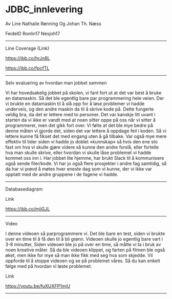 # JDBC_innlevering


Av        Line Nathalie Rønning Og   Johan Th. Næss 

FeideID   Ronlin17                   Nesjoh17


----------------
Line Coverage (Link) 

https://ibb.co/hrJn8L

https://ibb.co/fpcfTL



---------------

Selv evaluering av hvordan man jobbet sammen

Vi har hovedsakelig jobbet på skolen, vi fant fort ut at det var best å bruke en datamaskin. Så det ble egentlig bare par programmering hele veien. Der vi brukte en datamaskin til å slå opp for å løse problemer vi hadde underveis, og den andre maskin da til å skrive kode på. Dette fungerte veldig bra, da det er lettere med to personer. Det var kanskje litt uvant i starten da vi ikke er vandt med at noen sitter oppe på oss når vi sitter å programmerer, men det gikk fort over. Vi følte at det ble mye bedre på denne måten vi gjorde det, siden det var lettere å oppdage feil i koden. Så vi lettere kunne få fikset det med engang uten å gå tilbake. Var også mye mere effektiv til tider siden vi hadde jo doblet «kunnskap» så hvis den ene sto fast om hva vi skulle gjøre videre så kunne den andre forslå, eller fortelle hva man skulle skrive, eller hvordan vi skulle låse problemet vi hadde kommet oss inn i. Har jobbet lite hjemme, har brukt Slack til å kommunisere også sende filer/kode. Vi har jo også flere prosjekter i andre fag samtidig, så da har vi prøvd å møtes hver eneste dag som vi kunne, der vi ikke var opptatt med de andre gruppene i de fagene vi hadde. 

------------

Databasediagram

Link

https://ibb.co/mjjGJL

----------------
Video

I denne videoen så parprogrammere vi. Det ble bare en test, siden vi brukte over en time til å få den til å bli grønn. Videoen skulle jo egentlig bare vart i 3-8 minutter, Siden videoen ble jo på over en time, så måtte vi ta i bruk av noen kreative måter. Så da ble videoen klippet, og farten på filmen ble også øket, men ikke for mye så man ikke fikk med seg hva som skjedde. Vil oppforde til å stoppe videoen og se på problemet våres. Så du kan enkelt følge med på hvordan vi løste problemet.  

Link

https://youtu.be/fuXUXFP1mjU

----------------


